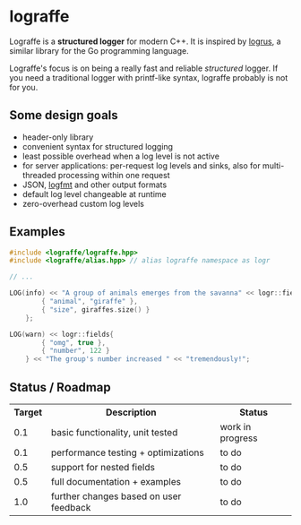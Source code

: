 # lograffe
Lograffe is a **structured logger** for modern C++. It is inspired by [logrus](https://github.com/sirupsen/logrus), a similar library for the Go programming language.

Lograffe's focus is on being a really fast and reliable _structured_ logger. If you need a traditional logger with printf-like syntax, lograffe probably is not for you.

## Some design goals

* header-only library
* convenient syntax for structured logging
* least possible overhead when a log level is not active
* for server applications: per-request log levels and sinks, also for multi-threaded processing within one request
* JSON, [logfmt](https://brandur.org/logfmt) and other output formats
* default log level changeable at runtime
* zero-overhead custom log levels

## Examples

```c++
#include <lograffe/lograffe.hpp>
#include <lograffe/alias.hpp> // alias lograffe namespace as logr

// ...

LOG(info) << "A group of animals emerges from the savanna" << logr::fields{
        { "animal", "giraffe" },
        { "size", giraffes.size() }
    };

LOG(warn) << logr::fields{
        { "omg", true },
        { "number", 122 }
    } << "The group's number increased " << "tremendously!";
```

## Status / Roadmap

<table>
<tr><th>Target</th><th>Description</th><th>Status</th></tr>
<tr><td>0.1</td><td>basic functionality, unit tested</td><td>work in progress</td></tr>
<tr><td>0.1</td><td>performance testing + optimizations</td><td>to do</td></tr>
<tr><td>0.5</td><td>support for nested fields</td><td>to do</td></tr>
<tr><td>0.5</td><td>full documentation + examples</td><td>to do</td></tr>
<tr><td>1.0</td><td>further changes based on user feedback</td><td>to do</td></tr>
</table>
